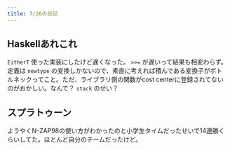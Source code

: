 ```yaml
---
title: 7/26の日記
---
```


## Haskellあれこれ

`EitherT` 使った実装にしたけど遅くなった。 `>>=` が遅いって結果も相変わらず。定義は `newtype` の変換しかないので、素直に考えれば積んである変換子がボトルネックってこと。ただ、ライブラリ側の関数がcost centerに登録されてないのがおかしい。なんで？ `stack` のせい？

## スプラトゥーン

ようやくN-ZAP98の使い方がわかったのと小学生タイムだったせいで14連勝くらいしてた。ほとんど自分のチームだったけど。
